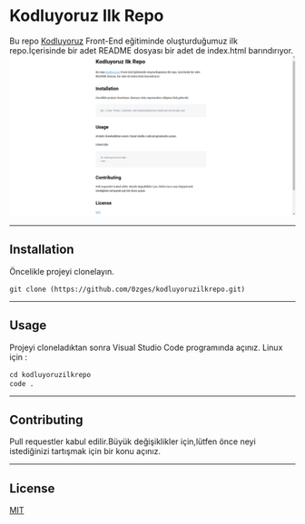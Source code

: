 

# Kodluyoruz Ilk Repo


Bu repo [Kodluyoruz](https://www.kodluyoruz.org/)    Front-End eğitiminde oluşturduğumuz ilk repo.İçerisinde bir adet README dosyası bir adet de index.html barındırıyor.
![](https://raw.githubusercontent.com/Kodluyoruz/taskforce/main/git/odev1/figures/markdown.png)


---


## Installation

Öncelikle projeyi clonelayın.

    git clone (https://github.com/0zges/kodluyoruzilkrepo.git)


---


## Usage

Projeyi cloneladıktan sonra Visual Studio Code programında açınız.
Linux için : 

    cd kodluyoruzilkrepo
    code .


---



## Contributing

Pull requestler kabul edilir.Büyük değişiklikler için,lütfen önce neyi istediğinizi tartışmak için bir konu açınız.



---


## License

 [MIT](https://choosealicense.com/licenses/mit/)



